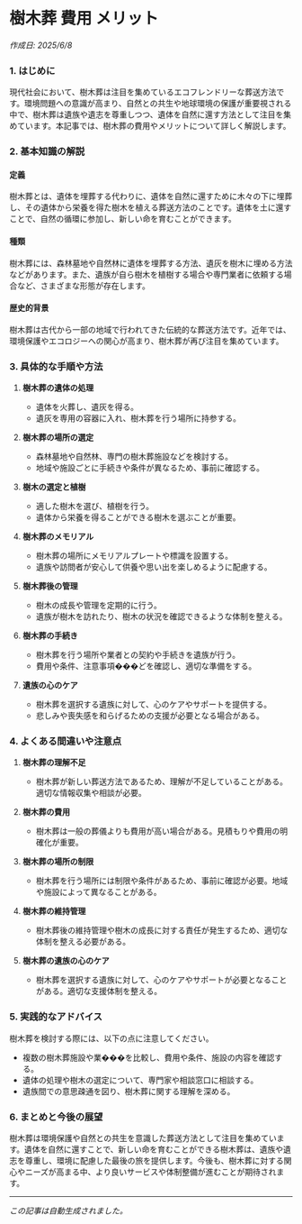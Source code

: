# 樹木葬 費用 メリット

*作成日: 2025/6/8*

### 1. はじめに

現代社会において、樹木葬は注目を集めているエコフレンドリーな葬送方法です。環境問題への意識が高まり、自然との共生や地球環境の保護が重要視される中で、樹木葬は遺族や遺志を尊重しつつ、遺体を自然に還す方法として注目を集めています。本記事では、樹木葬の費用やメリットについて詳しく解説します。

### 2. 基本知識の解説

#### 定義
樹木葬とは、遺体を埋葬する代わりに、遺体を自然に還すために木々の下に埋葬し、その遺体から栄養を得た樹木を植える葬送方法のことです。遺体を土に還すことで、自然の循環に参加し、新しい命を育むことができます。

#### 種類
樹木葬には、森林墓地や自然林に遺体を埋葬する方法、遺灰を樹木に埋める方法などがあります。また、遺族が自ら樹木を植樹する場合や専門業者に依頼する場合など、さまざまな形態が存在します。

#### 歴史的背景
樹木葬は古代から一部の地域で行われてきた伝統的な葬送方法です。近年では、環境保護やエコロジーへの関心が高まり、樹木葬が再び注目を集めています。

### 3. 具体的な手順や方法

1. **樹木葬の遺体の処理**
   - 遺体を火葬し、遺灰を得る。
   - 遺灰を専用の容器に入れ、樹木葬を行う場所に持参する。

2. **樹木葬の場所の選定**
   - 森林墓地や自然林、専門の樹木葬施設などを検討する。
   - 地域や施設ごとに手続きや条件が異なるため、事前に確認する。

3. **樹木の選定と植樹**
   - 適した樹木を選び、植樹を行う。
   - 遺体から栄養を得ることができる樹木を選ぶことが重要。

4. **樹木葬のメモリアル**
   - 樹木葬の場所にメモリアルプレートや標識を設置する。
   - 遺族や訪問者が安心して供養や思い出を楽しめるように配慮する。

5. **樹木葬後の管理**
   - 樹木の成長や管理を定期的に行う。
   - 遺族が樹木を訪れたり、樹木の状況を確認できるような体制を整える。

6. **樹木葬の手続き**
   - 樹木葬を行う場所や業者との契約や手続きを遺族が行う。
   - 費用や条件、注意事項���どを確認し、適切な準備をする。

7. **遺族の心のケア**
   - 樹木葬を選択する遺族に対して、心のケアやサポートを提供する。
   - 悲しみや喪失感を和らげるための支援が必要となる場合がある。

### 4. よくある間違いや注意点

1. **樹木葬の理解不足**
   - 樹木葬が新しい葬送方法であるため、理解が不足していることがある。適切な情報収集や相談が必要。

2. **樹木葬の費用**
   - 樹木葬は一般の葬儀よりも費用が高い場合がある。見積もりや費用の明確化が重要。

3. **樹木葬の場所の制限**
   - 樹木葬を行う場所には制限や条件があるため、事前に確認が必要。地域や施設によって異なることがある。

4. **樹木葬の維持管理**
   - 樹木葬後の維持管理や樹木の成長に対する責任が発生するため、適切な体制を整える必要がある。

5. **樹木葬の遺族の心のケア**
   - 樹木葬を選択する遺族に対して、心のケアやサポートが必要となることがある。適切な支援体制を整える。

### 5. 実践的なアドバイス

樹木葬を検討する際には、以下の点に注意してください。
- 複数の樹木葬施設や業���を比較し、費用や条件、施設の内容を確認する。
- 遺体の処理や樹木の選定について、専門家や相談窓口に相談する。
- 遺族間での意思疎通を図り、樹木葬に関する理解を深める。

### 6. まとめと今後の展望

樹木葬は環境保護や自然との共生を意識した葬送方法として注目を集めています。遺体を自然に還すことで、新しい命を育むことができる樹木葬は、遺族や遺志を尊重し、環境に配慮した最後の旅を提供します。今後も、樹木葬に対する関心やニーズが高まる中、より良いサービスや体制整備が進むことが期待されます。

---
*この記事は自動生成されました。*